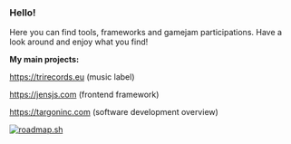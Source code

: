### Hello!

Here you can find tools, frameworks and gamejam participations. Have a look around and enjoy what you find!

**My main projects:**

https://trirecords.eu (music label)

https://jensjs.com (frontend framework)

https://targoninc.com (software development overview)

[![roadmap.sh](https://api.roadmap.sh/v1-badge/tall/64f066f6b128dce3cb953d3d?variant=dark)](https://roadmap.sh)

